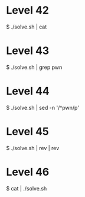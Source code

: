 # Level 42
$ ./solve.sh | cat

# Level 43
$ ./solve.sh | grep pwn

# Level 44
$ ./solve.sh  | sed -n '/^pwn/p'

# Level 45

$ ./solve.sh | rev | rev

# Level 46

$ cat | ./solve.sh
